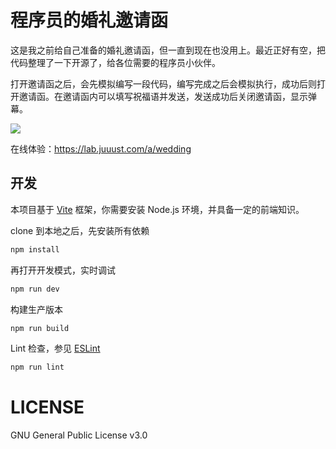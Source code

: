 # 程序员的婚礼邀请函
这是我之前给自己准备的婚礼邀请函，但一直到现在也没用上。最近正好有空，把代码整理了一下开源了，给各位需要的程序员小伙伴。

打开邀请函之后，会先模拟编写一段代码，编写完成之后会模拟执行，成功后则打开邀请函。在邀请函内可以填写祝福语并发送，发送成功后关闭邀请函，显示弹幕。

![](./invitation.jpg)

在线体验：https://lab.juuust.com/a/wedding

## 开发
本项目基于 [Vite](https://vitejs.dev) 框架，你需要安装 Node.js 环境，并具备一定的前端知识。

clone 到本地之后，先安装所有依赖

```sh
npm install
```

再打开开发模式，实时调试

```sh
npm run dev
```

构建生产版本

```sh
npm run build
```

Lint 检查，参见 [ESLint](https://eslint.org/)

```sh
npm run lint
```


# LICENSE
GNU General Public License v3.0